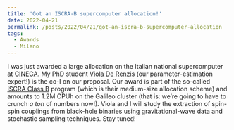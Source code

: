 ```yaml
---
title: 'Got an ISCRA-B supercomputer allocation!'
date: 2022-04-21
permalink: /posts/2022/04/21/got-an-iscra-b-supercomputer-allocation
tags:
  - Awards
  - Milano
---
```


I was just awarded a large allocation on the Italian national supercomputer at [CINECA](<https://www.hpc.cineca.it/>). My PhD student [Viola De Renzis](<../../../../../index.html?p=2466>) (our parameter-estimation expert!) is the co-I on our proposal. Our award is part of the so-called [ISCRA Class B](<https://www.hpc.cineca.it/services/iscra/iscra-project-size>) program (which is their medium-size allocation scheme) and amounts to 1.2M CPUh on the Galileo cluster (that is: we’re going to have to crunch _a ton_ of numbers now!). Viola and I will study the extraction of spin-spin couplings from black-hole binaries using gravitational-wave data and stochastic sampling techniques. Stay tuned!


